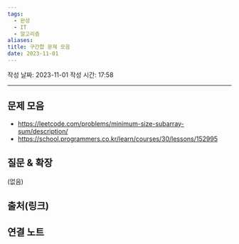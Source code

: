 ```yaml
---
tags:
  - 완성
  - IT
  - 알고리즘
aliases: 
title: 구간합 문제 모음
date: 2023-11-01
---
```

작성 날짜: 2023-11-01
작성 시간: 17:58


----

## 문제 모음
- https://leetcode.com/problems/minimum-size-subarray-sum/description/
- https://school.programmers.co.kr/learn/courses/30/lessons/152995
## 질문 & 확장

(없음)

## 출처(링크)


## 연결 노트
